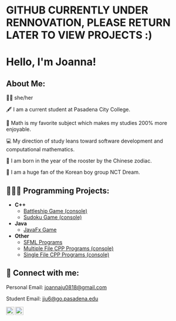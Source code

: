 <h1>GITHUB CURRENTLY UNDER RENNOVATION, PLEASE RETURN LATER TO VIEW PROJECTS :)</h1>

<h1>Hello, I'm Joanna! </h1>

<h2> About Me:</h2>

💅🏻 she/her

🖋️ I am a current student at Pasadena City College.

📐 Math is my favorite subject which makes my studies 200% more enjoyable.

💻 My direction of study leans toward software development and computational mathematics.

🐓 I am born in the year of the rooster by the Chinese zodiac.

💚 I am a huge fan of the Korean boy group NCT Dream.

<h2>👩🏻‍💻 Programming Projects:</h2>

- <b>C++</b>
  - [Battleship Game (console)](https://github.com/joannaxju/20231203_cpp-battleship-game)
  - [Sudoku Game (console)](https://github.com/joannaxju/20240221_cpp-sudoku-game)
- <b>Java</b>
  - [JavaFx Game](https://github.com/joannaxju/202305_javafx-game) <b><i></b></i>
- <b>Other</b>
  - [SFML Programs](https://github.com/stars/joannaxju/lists/cpp-sfml)
  - [Multiple File CPP Programs (console)](https://github.com/stars/joannaxju/lists/m-cpp-console)
  - [Single File CPP Programs (console)](https://github.com/stars/joannaxju/lists/s-cpp-console)

<h2> 📲 Connect with me:</h2>

Personal Email: joannaju0818@gmail.com

Student Email: jju6@go.pasadena.edu

[<img align="left" alt="linkedin_symbol" width="22px" src="https://cdn.jsdelivr.net/npm/simple-icons@v3/icons/linkedin.svg" />][linkedin]
[<img align="left" alt="instagram_symbol" width="22px" src="https://cdn.jsdelivr.net/npm/simple-icons@v3/icons/instagram.svg" />][instagram]

[linkedin]: https://www.linkedin.com/in/joanna-ju-3a117124b/
[instagram]: https://www.instagram.com/joannaxju/
